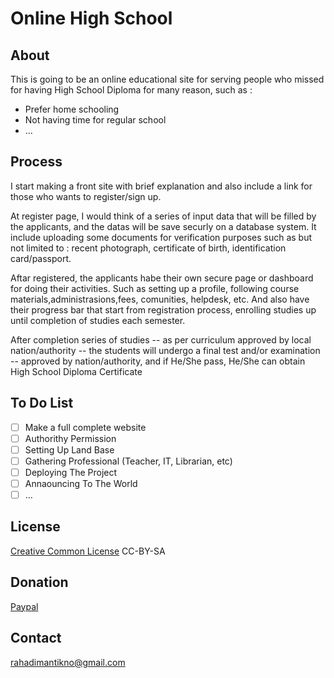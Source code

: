 # Online High School

## About

This is going to be an online educational site for serving people who missed for having High School Diploma for many reason, such as :
* Prefer home schooling
* Not having time for regular school
* ...

## Process

I start making a front site with brief explanation and also include a link for those who wants to register/sign up.

At register page, I would think of a series of input data that will be filled by the applicants, and the datas will be save securly on a database system. It include uploading some documents for verification purposes such as but not limited to : recent photograph, certificate of birth, identification card/passport.

Aftar registered, the applicants habe their own secure page or dashboard for doing their activities. Such as setting up a profile, following course materials,administrasions,fees, comunities, helpdesk, etc. And also have their progress bar that start from registration process, enrolling studies up until completion of studies each semester.

After completion series of studies -- as per curriculum approved by local nation/authority -- the students will undergo a final test and/or examination -- approved by nation/authority, and if He/She pass, He/She can obtain High School Diploma Certificate

## To Do List

- [ ] Make a full complete website
- [ ] Authorithy Permission
- [ ] Setting Up Land Base
- [ ] Gathering Professional (Teacher, IT, Librarian, etc)
- [ ] Deploying The Project
- [ ] Annaouncing To The World
- [ ] ...

## License

[Creative Common License](https://creativecommons.org)
CC-BY-SA

## Donation

[Paypal](https://paypal.com)

## Contact

rahadimantikno@gmail.com
